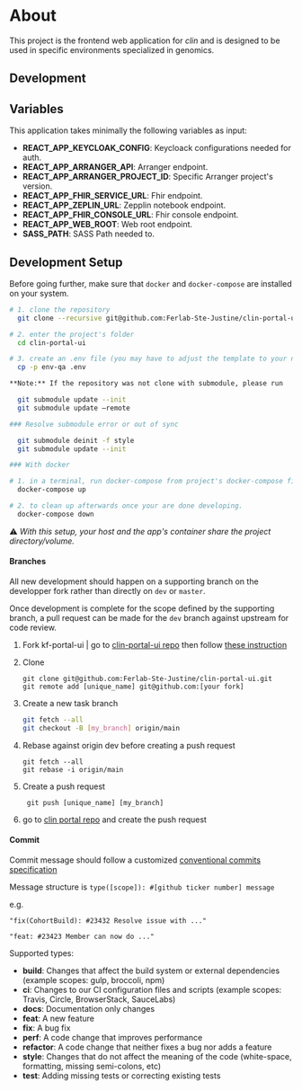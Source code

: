 # About
This project is the frontend web application for _clin_ and is designed to be used in specific environments specialized in genomics.


## Development

## Variables

This application takes minimally the following variables as input:

- **REACT_APP_KEYCLOAK_CONFIG**: Keycloack configurations needed for auth.
- **REACT_APP_ARRANGER_API**: Arranger endpoint.
- **REACT_APP_ARRANGER_PROJECT_ID**: Specific Arranger project's version.
- **REACT_APP_FHIR_SERVICE_URL**: Fhir endpoint.
- **REACT_APP_ZEPLIN_URL**: Zepplin notebook endpoint.
- **REACT_APP_FHIR_CONSOLE_URL**: Fhir console endpoint.
- **REACT_APP_WEB_ROOT**: Web root endpoint.
- **SASS_PATH**: SASS Path needed to.


## Development Setup

Before going further, make sure that ```docker``` and ```docker-compose``` are installed on your system.

```bash
# 1. clone the repository
  git clone --recursive git@github.com:Ferlab-Ste-Justine/clin-portal-ui.git

# 2. enter the project's folder
  cd clin-portal-ui

# 3. create an .env file (you may have to adjust the template to your needs)
  cp -p env-qa .env

**Note:** If the repository was not clone with submodule, please run

  git submodule update --init
  git submodule update –remote

### Resolve submodule error or out of sync

  git submodule deinit -f style
  git submodule update --init

### With docker

# 1. in a terminal, run docker-compose from project's docker-compose file.
  docker-compose up

# 2. to clean up afterwards once your are done developing.
  docker-compose down
```
:warning: _With this setup, your host and the app's container share the project directory/volume._


#### Branches

All new development should happen on a supporting branch on the developper fork rather than directly on `dev` or `master`.

Once development is complete for the scope defined by the supporting branch, a pull request can be made for the `dev` branch against upstream for code review.

1. Fork kf-portal-ui | go to [clin-portal-ui repo](https://github.com/Ferlab-Ste-Justine/clin-portal-ui) then follow [these instruction](https://help.github.com/en/github/getting-started-with-github/fork-a-repo#fork-an-example-repository)

2. Clone

   ```
   git clone git@github.com:Ferlab-Ste-Justine/clin-portal-ui.git
   git remote add [unique_name] git@github.com:[your fork]
   ```

3. Create a new task branch

   ```sh
   git fetch --all
   git checkout -B [my_branch] origin/main
   ```

4. Rebase against origin dev before creating a push request

   ```
   git fetch --all
   git rebase -i origin/main
   ```

5. Create a push request

   ```
    git push [unique_name] [my_branch]
   ```

6. go to [clin portal repo](https://github.com/Ferlab-Ste-Justine/clin-portal-ui/pulls) and create the push request

#### Commit

Commit message should follow a customized [conventional commits specification](https://www.conventionalcommits.org/en/v1.0.0/)

Message structure is `type([scope]): #[github ticker number] message`

e.g.

```
"fix(CohortBuild): #23432 Resolve issue with ..."

"feat: #23423 Member can now do ..."
```

Supported types:

- **build**: Changes that affect the build system or external dependencies (example scopes: gulp, broccoli, npm)
- **ci**: Changes to our CI configuration files and scripts (example scopes: Travis, Circle, BrowserStack, SauceLabs)
- **docs**: Documentation only changes
- **feat**: A new feature
- **fix**: A bug fix
- **perf**: A code change that improves performance
- **refactor**: A code change that neither fixes a bug nor adds a feature
- **style**: Changes that do not affect the meaning of the code (white-space, formatting, missing semi-colons, etc)
- **test**: Adding missing tests or correcting existing tests

